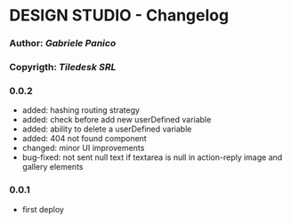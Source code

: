 # **DESIGN STUDIO - Changelog**

### **Author**: *Gabriele Panico*
### **Copyrigth**: *Tiledesk SRL*

### 0.0.2
- added: hashing routing strategy
- added: check before add new userDefined variable
- added: ability to delete a userDefined variable
- added: 404 not found component
- changed: minor UI improvements
- bug-fixed: not sent null text if textarea is null in action-reply image and gallery elements


### 0.0.1
- first deploy

